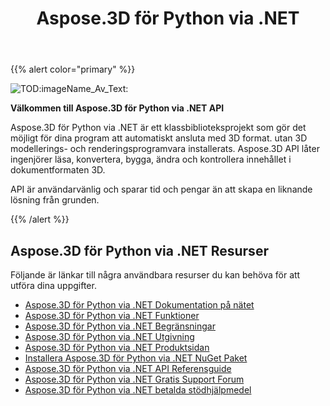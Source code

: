 ﻿---
title: Aspose.3D för Python via .NET
type: docs
description: Aspose.3D för Python via .NET är ett klassbiblioteksprojekt som gör det möjligt för dina program att automatiskt ansluta med 3D format. utan 3D modellerings- och renderingsprogramvara installerats. Aspose.3D API låter ingenjörer läsa, konvertera, bygga, ändra och kontrollera innehållet i dokumentformaten 3D.
weight: 30
url: /sv/python-net/
is_root: true
---
{{% alert color="primary" %}} 

![TOD:imageName_Av_Text:](home_1.png)

**Välkommen till Aspose.3D för Python via .NET API**

Aspose.3D för Python via .NET är ett klassbiblioteksprojekt som gör det möjligt för dina program att automatiskt ansluta med 3D format. utan 3D modellerings- och renderingsprogramvara installerats. Aspose.3D API låter ingenjörer läsa, konvertera, bygga, ändra och kontrollera innehållet i dokumentformaten 3D.

API är användarvänlig och sparar tid och pengar än att skapa en liknande lösning från grunden.

{{% /alert %}} 
## **Aspose.3D för Python via .NET Resurser**
Följande är länkar till några användbara resurser du kan behöva för att utföra dina uppgifter.

- [Aspose.3D för Python via .NET Dokumentation på nätet](/3d/sv/python-net/)
- [Aspose.3D för Python via .NET Funktioner](/3d/sv/python-net/product-overview/#productoverview-richfeatures)
- [Aspose.3D för Python via .NET Begränsningar](/3d/sv/python-net/installation/#installation-systemrequirements)
- [Aspose.3D för Python via .NET Utgivning](/3d/sv/python-net/release-notes/)
- [Aspose.3D för Python via .NET Produktsidan](https://products.aspose.com/3d/python-net/)
- [Installera Aspose.3D för Python via .NET NuGet Paket](https://www.nuget.org/packages/Aspose.3D/)
- [Aspose.3D för Python via .NET API Referensguide](https://reference.aspose.com/3d/net)
- [Aspose.3D för Python via .NET Gratis Support Forum](https://forum.aspose.com/c/3d/18)
- [Aspose.3D för Python via .NET betalda stödhjälpmedel](https://helpdesk.aspose.com/)
